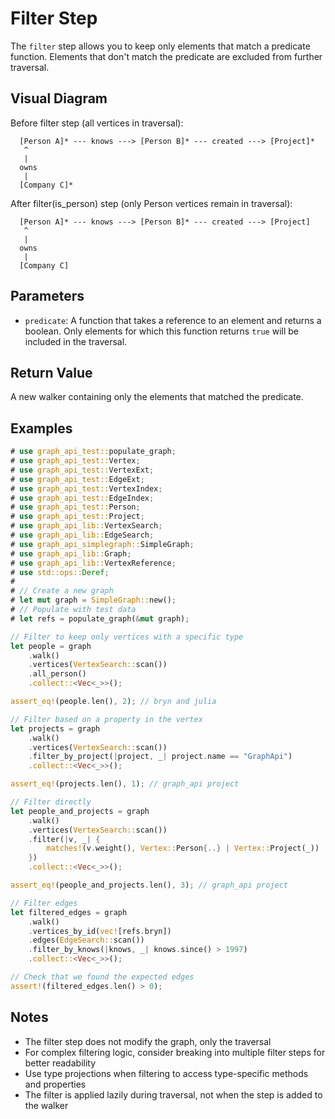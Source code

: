 # Filter Step

The `filter` step allows you to keep only elements that match a predicate function. Elements that don't match the predicate are excluded from further traversal.

## Visual Diagram

Before filter step (all vertices in traversal):
```text
  [Person A]* --- knows ---> [Person B]* --- created ---> [Project]*
   ^                                         
   |                                         
  owns                                       
   |                                         
  [Company C]*                                        
```

After filter(is_person) step (only Person vertices remain in traversal):
```text
  [Person A]* --- knows ---> [Person B]* --- created ---> [Project]
   ^                                         
   |                                         
  owns                                       
   |                                         
  [Company C]                                        
```

## Parameters

- `predicate`: A function that takes a reference to an element and returns a boolean. Only elements for which this function returns `true` will be included in the traversal.

## Return Value

A new walker containing only the elements that matched the predicate.

## Examples

```rust
# use graph_api_test::populate_graph;
# use graph_api_test::Vertex;
# use graph_api_test::VertexExt;
# use graph_api_test::EdgeExt;
# use graph_api_test::VertexIndex;
# use graph_api_test::EdgeIndex;
# use graph_api_test::Person;
# use graph_api_test::Project;
# use graph_api_lib::VertexSearch;
# use graph_api_lib::EdgeSearch;
# use graph_api_simplegraph::SimpleGraph;
# use graph_api_lib::Graph;
# use graph_api_lib::VertexReference;
# use std::ops::Deref;
# 
# // Create a new graph
# let mut graph = SimpleGraph::new();
# // Populate with test data
# let refs = populate_graph(&mut graph);

// Filter to keep only vertices with a specific type 
let people = graph
    .walk()
    .vertices(VertexSearch::scan())
    .all_person()
    .collect::<Vec<_>>();

assert_eq!(people.len(), 2); // bryn and julia

// Filter based on a property in the vertex
let projects = graph
    .walk()
    .vertices(VertexSearch::scan())
    .filter_by_project(|project, _| project.name == "GraphApi")
    .collect::<Vec<_>>();

assert_eq!(projects.len(), 1); // graph_api project

// Filter directly
let people_and_projects = graph
    .walk()
    .vertices(VertexSearch::scan())
    .filter(|v, _| {
        matches!(v.weight(), Vertex::Person{..} | Vertex::Project(_))
    })
    .collect::<Vec<_>>();

assert_eq!(people_and_projects.len(), 3); // graph_api project

// Filter edges
let filtered_edges = graph
    .walk()
    .vertices_by_id(vec![refs.bryn])
    .edges(EdgeSearch::scan())
    .filter_by_knows(|knows, _| knows.since() > 1997)
    .collect::<Vec<_>>();

// Check that we found the expected edges
assert!(filtered_edges.len() > 0);
```

## Notes

- The filter step does not modify the graph, only the traversal
- For complex filtering logic, consider breaking into multiple filter steps for better readability
- Use type projections when filtering to access type-specific methods and properties
- The filter is applied lazily during traversal, not when the step is added to the walker